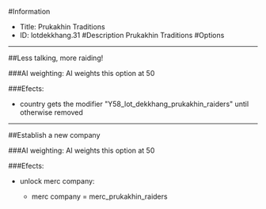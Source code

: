 #Information
 - Title: Prukakhin Traditions
 - ID: lotdekkhang.31
#Description
Prukakhin Traditions
#Options

___
##Less talking, more raiding!

###AI weighting:
AI weights this option at 50


###Efects:<ul><li>country gets the modifier "Y58_lot_dekkhang_prukakhin_raiders" until otherwise removed</li></ul>

___
##Establish a new company

###AI weighting:
AI weights this option at 50


###Efects:<ul><li>unlock merc company:</li><ul><li>merc company = merc_prukakhin_raiders</li></ul></ul>
